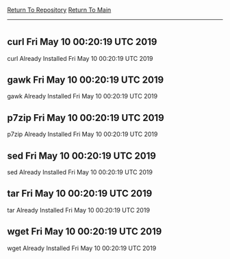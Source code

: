 [Return To Repository](https://github.com/deathbybandaid/piholeparser/)
[Return To Main](https://github.com/deathbybandaid/piholeparser/blob/master/RecentRunLogs/Mainlog.md)
____________________________________
# 
## curl Fri May 10 00:20:19 UTC 2019
curl Already Installed Fri May 10 00:20:19 UTC 2019
## gawk Fri May 10 00:20:19 UTC 2019
gawk Already Installed Fri May 10 00:20:19 UTC 2019
## p7zip Fri May 10 00:20:19 UTC 2019
p7zip Already Installed Fri May 10 00:20:19 UTC 2019
## sed Fri May 10 00:20:19 UTC 2019
sed Already Installed Fri May 10 00:20:19 UTC 2019
## tar Fri May 10 00:20:19 UTC 2019
tar Already Installed Fri May 10 00:20:19 UTC 2019
## wget Fri May 10 00:20:19 UTC 2019
wget Already Installed Fri May 10 00:20:19 UTC 2019
